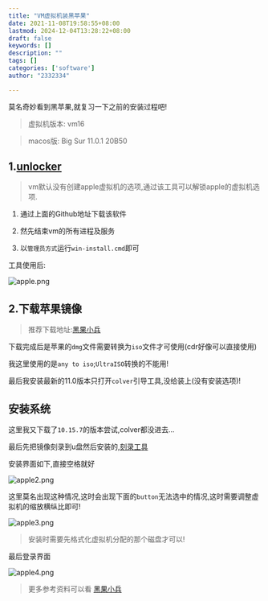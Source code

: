 ```yaml
---
title: "VM虚拟机装黑苹果"
date: 2021-11-08T19:58:55+08:00
lastmod: 2024-12-04T13:28:22+08:00
draft: false
keywords: []
description: ""
tags: []
categories: ['software']
author: "2332334"

---
```

<!--more-->

<!--markdown-->莫名奇妙看到黑苹果,就复习一下之前的安装过程吧!

> 虚拟机版本: vm16

> macos版: Big Sur 11.0.1 20B50

## 1.[unlocker][1]

> vm默认没有创建apple虚拟机的选项,通过该工具可以解锁apple的虚拟机选项.

1. 通过上面的Github地址下载该软件

2. 然先结束vm的所有进程及服务

3. 以`管理员方式`运行`win-install.cmd`即可

工具使用后:

![apple.png][2]

## 2.下载苹果镜像

> 推荐下载地址:[黑果小兵][3]

下载完成后是苹果的`dmg`文件需要转换为`iso`文件才可使用(cdr好像可以直接使用)

我这里使用的是`any to iso`;`UltraISO`转换的不能用!

最后我安装最新的11.0版本只打开`colver`引导工具,没给装上(没有安装选项)!

## 安装系统

这里我又下载了`10.15.7`的版本尝试,colver都没进去...

最后先把镜像刻录到u盘然后安装的,[刻录工具][4]

安装界面如下,直接空格就好

![apple2.png][5]

这里莫名出现这种情况,这时会出现下面的`button`无法选中的情况,这时需要调整虚拟机的缩放横纵比即可!

![apple3.png][6]

>安装时需要先格式化虚拟机分配的那个磁盘才可以!

最后登录界面

![apple4.png][7]

> 更多参考资料可以看  [黑果小兵][8]

  [1]:https://github.com/BDisp/unlocker

  [2]: https://www.johryq.top/usr/uploads/2020/12/1253946995.png

  [3]:https://blog.daliansky.net/

  [4]:https://www.balena.io/etcher/

  [5]: https://www.johryq.top/usr/uploads/2020/12/198477698.png

  [6]: https://www.johryq.top/usr/uploads/2020/12/4041053887.png

  [7]: https://www.johryq.top/usr/uploads/2020/12/3475331549.png

  [8]:https://blog.daliansky.net/
